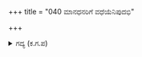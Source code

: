 +++
title = "040 ಮಾನಧನರಿಗೆ ವಧೆಯೆನಿಪುದಭಿ"

+++

<details><summary>ಗದ್ಯ (ಕ.ಗ.ಪ) </summary>

40. "ಮಾನವಂತರಿಗೆ ಅವಮಾನವೆ ವಧೆಗೆ ಸಮಾನವೆನಿಸುತ್ತದೆ. ಇವನು ಮಹಾ ಅಭಿಮಾನಧನನಾಗಿರುವುದರಿಂದ, ಅದನ್ನು ಭಂಗಿಸಿದರೆ ಅದೇ ಮರಣ ಸಮಾನವೆನಿಸುತ್ತದೆ. ಹೀಗೆ ಮಾಡಿದರೆ ಅವಮಾನದಿಂದಲೇ ಹತನಾಗುತ್ತಾನೆ. ಇದು ಧರ್ಮವೆನಿಸುತ್ತದೆ. ಏನೂ ಸಂಶಯವಿಲ್ಲ" ಎಂದು ಮುನಿಸ್ತೋಮ ಹೇಳಿತು.
</details>
